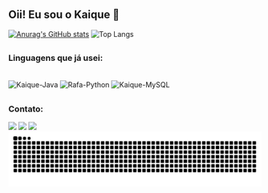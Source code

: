 ## Oii! Eu sou o Kaique 👋
[![Anurag's GitHub stats](https://github-readme-stats.vercel.app/api?username=Kaique-Sachelli&show_icons=true&theme=tokyonight)](https://github.com/anuraghazra/github-readme-stats)
![Top Langs](https://github-readme-stats.vercel.app/api/top-langs/?username=Kaique-Sachelli&layout=compact&theme=tokyonight)

##

### Linguagens que já usei:

<div style="display: inline_block"><br>       
  <img align="center" alt="Kaique-Java" height="50" width="60" src="https://cdn.jsdelivr.net/gh/devicons/devicon@latest/icons/java/java-original-wordmark.svg">   
  <img align="center" alt="Rafa-Python" height="50" width="60" src="https://cdn.jsdelivr.net/gh/devicons/devicon@latest/icons/python/python-original-wordmark.svg">
  <img align="center" alt="Kaique-MySQL" height="50" width="60" src="https://cdn.jsdelivr.net/gh/devicons/devicon@latest/icons/mysql/mysql-original-wordmark.svg">
</div>

##

### Contato:
<div> 
 <a href="https://instagram.com/kai._sff" target="_blank"><img src="https://img.shields.io/badge/-Instagram-%23E4405F?style=for-the-badge&logo=instagram&logoColor=white" target="_blank"></a>
 <a href="https://discord.gg/kai_sff" target="_blank"><img src="https://img.shields.io/badge/Discord-7289DA?style=for-the-badge&logo=discord&logoColor=white" target="_blank"></a> 
 <a href = "mailto:kaique.safefe@gmail.com"><img src="https://img.shields.io/badge/-Gmail-%23333?style=for-the-badge&logo=gmail&logoColor=white" target="_blank"></a>
</div>

<!-- Cobrinha -->
<div align-center>
  <img src="https://raw.githubusercontent.com/Kaique-Sachelli/Kaique-Sachelli/output/snake.svg" alt="Snake animation" />
</div>

<!--
- 🔭 I’m currently working on ...
- 🌱 I’m currently learning ...
- 👯 I’m looking to collaborate on ...
- 🤔 I’m looking for help with ...
- 💬 Ask me about ...
- 📫 How to reach me: ...
- 😄 Pronouns: ...
- ⚡ Fun fact: ...
-->
